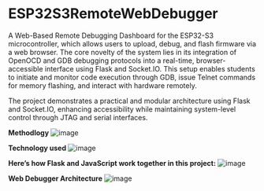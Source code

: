 # ESP32S3RemoteWebDebugger
 
A Web-Based Remote Debugging Dashboard for the ESP32-S3 microcontroller, which allows users to upload, debug, and flash firmware via a web browser. 
The core novelty of the system lies in its integration of OpenOCD and GDB debugging protocols into a real-time, browser-accessible interface using Flask and Socket.IO. This setup enables students to initiate and monitor code execution through GDB, issue Telnet commands for memory flashing, and interact with hardware remotely. 

The project demonstrates a practical and modular architecture using Flask and Socket.IO, enhancing accessibility while maintaining system-level control through JTAG and serial interfaces.

**Methodlogy**
![image](https://github.com/user-attachments/assets/c19cf01e-46fa-4d6b-8f23-9b3131cd5bd6)

**Technology used**
![image](https://github.com/user-attachments/assets/30af272d-db62-4518-a8cd-f89d6e8dd6a4)

**Here’s how Flask and JavaScript work together in this project:**
![image](https://github.com/user-attachments/assets/6f5ab4d5-de27-4c63-84d3-aa6453ba7971)

**Web Debugger Architecture**
![image](https://github.com/user-attachments/assets/4a70d9c4-b1f2-4d13-abf9-9bebc62d9e63)
